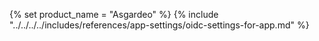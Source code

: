 {% set product_name = "Asgardeo" %}
{% include "../../../../includes/references/app-settings/oidc-settings-for-app.md" %}